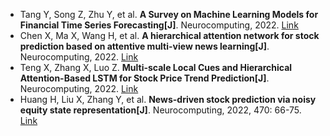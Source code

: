 * Tang Y, Song Z, Zhu Y, et al. <b>A Survey on Machine Learning Models for Financial Time Series Forecasting[J]</b>. Neurocomputing, 2022. [Link](https://www.sciencedirect.com/science/article/pii/S092523122201089X)
* Chen X, Ma X, Wang H, et al. <b>A hierarchical attention network for stock prediction based on attentive multi-view news learning[J]</b>. Neurocomputing, 2022. [Link](https://www.sciencedirect.com/science/article/pii/S0925231222008372)
* Teng X, Zhang X, Luo Z. <b>Multi-scale Local Cues and Hierarchical Attention-Based LSTM for Stock Price Trend Prediction[J]</b>. Neurocomputing, 2022. [Link](https://www.sciencedirect.com/science/article/pii/S0925231222008736)
* Huang H, Liu X, Zhang Y, et al. <b>News-driven stock prediction via noisy equity state representation[J]</b>. Neurocomputing, 2022, 470: 66-75. [Link](https://www.sciencedirect.com/science/article/pii/S0925231221016246)
